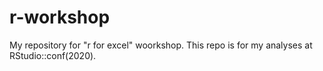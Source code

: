 # r-workshop
My repository for "r for excel" woorkshop.
This repo is for my analyses at RStudio::conf(2020). 
